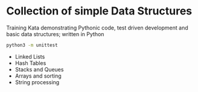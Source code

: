 # Collection of simple Data Structures 

Training Kata demonstrating Pythonic code, test driven development and basic data structures; written in Python

```bash
python3 -m unittest
```

- Linked Lists 
- Hash Tables
- Stacks and Queues
- Arrays and sorting
- String processing


